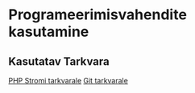 # Programeerimisvahendite kasutamine 
## Kasutatav Tarkvara
[PHP Stromi tarkvarale](https://www.jetbrains.com/phpstorm/)
[Git tarkvarale](https://github.com/stevenkore/VS18_S/blob/master/README.md ) 
